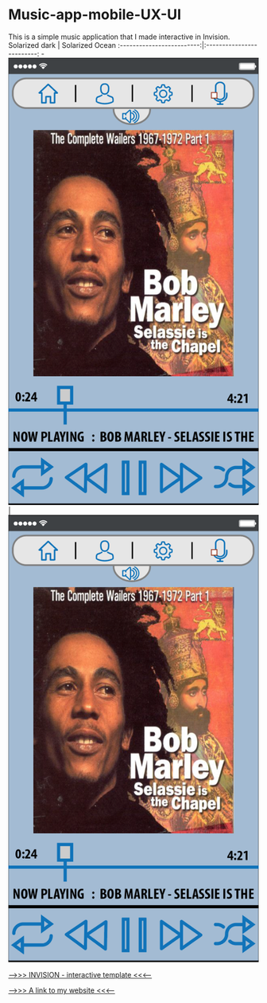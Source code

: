 # Music-app-mobile-UX-UI
This is a simple music application that I made interactive in Invision.
 Solarized dark             |  Solarized Ocean
  :-------------------------:|:-------------------------:
 -![](https://github.com/arms0333/Music-app-mobile-UX-UI/blob/master/Screen%20Shot%202017-06-17%20at%207.41.14%20PM.png)  |  
 ![](https://github.com/arms0333/Music-app-mobile-UX-UI/blob/master/Screen%20Shot%202017-06-17%20at%207.41.14%20PM.png)

[-->>> INVISION - interactive template <<<--](https://invis.io/R9C7HFO3M#/239445586_Screen_Shot_2017-06-17_At_7-41-14_PM)


[-->>> A link to my website <<<--](https://invis.io/R9C7HFO3M#/239445586_Screen_Shot_2017-06-17_At_7-41-14_PM)
